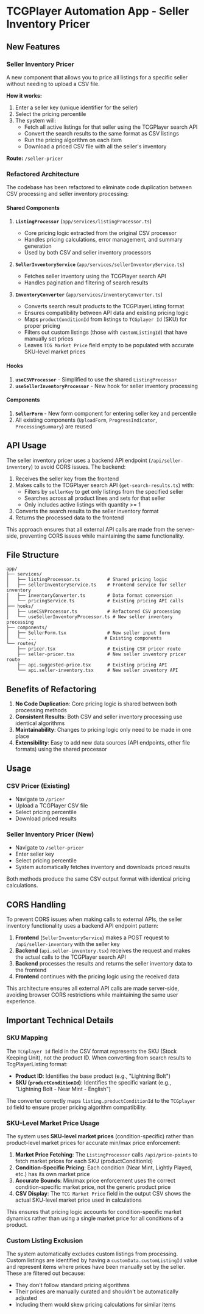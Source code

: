 # TCGPlayer Automation App - Seller Inventory Pricer

## New Features

### Seller Inventory Pricer

A new component that allows you to price all listings for a specific seller without needing to upload a CSV file.

**How it works:**

1. Enter a seller key (unique identifier for the seller)
2. Select the pricing percentile
3. The system will:
   - Fetch all active listings for that seller using the TCGPlayer search API
   - Convert the search results to the same format as CSV listings
   - Run the pricing algorithm on each item
   - Download a priced CSV file with all the seller's inventory

**Route:** `/seller-pricer`

### Refactored Architecture

The codebase has been refactored to eliminate code duplication between CSV processing and seller inventory processing:

#### Shared Components

1. **`ListingProcessor`** (`app/services/listingProcessor.ts`)

   - Core pricing logic extracted from the original CSV processor
   - Handles pricing calculations, error management, and summary generation
   - Used by both CSV and seller inventory processors

2. **`SellerInventoryService`** (`app/services/sellerInventoryService.ts`)

   - Fetches seller inventory using the TCGPlayer search API
   - Handles pagination and filtering of search results

3. **`InventoryConverter`** (`app/services/inventoryConverter.ts`)
   - Converts search result products to the TCGPlayerListing format
   - Ensures compatibility between API data and existing pricing logic
   - Maps `productConditionId` from listings to `TCGplayer Id` (SKU) for proper pricing
   - Filters out custom listings (those with `customListingId`) that have manually set prices
   - Leaves `TCG Market Price` field empty to be populated with accurate SKU-level market prices

#### Hooks

1. **`useCSVProcessor`** - Simplified to use the shared `ListingProcessor`
2. **`useSellerInventoryProcessor`** - New hook for seller inventory processing

#### Components

1. **`SellerForm`** - New form component for entering seller key and percentile
2. All existing components (`UploadForm`, `ProgressIndicator`, `ProcessingSummary`) are reused

## API Usage

The seller inventory pricer uses a backend API endpoint (`/api/seller-inventory`) to avoid CORS issues. The backend:

1. Receives the seller key from the frontend
2. Makes calls to the TCGPlayer search API (`get-search-results.ts`) with:
   - Filters by `sellerKey` to get only listings from the specified seller
   - Searches across all product lines and sets for that seller
   - Only includes active listings with quantity >= 1
3. Converts the search results to the seller inventory format
4. Returns the processed data to the frontend

This approach ensures that all external API calls are made from the server-side, preventing CORS issues while maintaining the same functionality.

## File Structure

```
app/
├── services/
│   ├── listingProcessor.ts          # Shared pricing logic
│   ├── sellerInventoryService.ts    # Frontend service for seller inventory
│   ├── inventoryConverter.ts        # Data format conversion
│   └── pricingService.ts            # Existing pricing API calls
├── hooks/
│   ├── useCSVProcessor.ts           # Refactored CSV processing
│   └── useSellerInventoryProcessor.ts # New seller inventory processing
├── components/
│   ├── SellerForm.tsx               # New seller input form
│   └── ...                         # Existing components
└── routes/
    ├── pricer.tsx                   # Existing CSV pricer route
    ├── seller-pricer.tsx            # New seller inventory pricer route
    ├── api.suggested-price.tsx      # Existing pricing API
    └── api.seller-inventory.tsx     # New seller inventory API
```

## Benefits of Refactoring

1. **No Code Duplication**: Core pricing logic is shared between both processing methods
2. **Consistent Results**: Both CSV and seller inventory processing use identical algorithms
3. **Maintainability**: Changes to pricing logic only need to be made in one place
4. **Extensibility**: Easy to add new data sources (API endpoints, other file formats) using the shared processor

## Usage

### CSV Pricer (Existing)

- Navigate to `/pricer`
- Upload a TCGPlayer CSV file
- Select pricing percentile
- Download priced results

### Seller Inventory Pricer (New)

- Navigate to `/seller-pricer`
- Enter seller key
- Select pricing percentile
- System automatically fetches inventory and downloads priced results

Both methods produce the same CSV output format with identical pricing calculations.

## CORS Handling

To prevent CORS issues when making calls to external APIs, the seller inventory functionality uses a backend API endpoint pattern:

1. **Frontend** (`SellerInventoryService`) makes a POST request to `/api/seller-inventory` with the seller key
2. **Backend** (`api.seller-inventory.tsx`) receives the request and makes the actual calls to the TCGPlayer search API
3. **Backend** processes the results and returns the seller inventory data to the frontend
4. **Frontend** continues with the pricing logic using the received data

This architecture ensures all external API calls are made server-side, avoiding browser CORS restrictions while maintaining the same user experience.

## Important Technical Details

### SKU Mapping

The `TCGplayer Id` field in the CSV format represents the SKU (Stock Keeping Unit), not the product ID. When converting from search results to TcgPlayerListing format:

- **Product ID**: Identifies the base product (e.g., "Lightning Bolt")
- **SKU (`productConditionId`)**: Identifies the specific variant (e.g., "Lightning Bolt - Near Mint - English")

The converter correctly maps `listing.productConditionId` to the `TCGplayer Id` field to ensure proper pricing algorithm compatibility.

### SKU-Level Market Price Usage

The system uses **SKU-level market prices** (condition-specific) rather than product-level market prices for accurate min/max price enforcement:

1. **Market Price Fetching**: The `ListingProcessor` calls `/api/price-points` to fetch market prices for each SKU (productConditionId)
2. **Condition-Specific Pricing**: Each condition (Near Mint, Lightly Played, etc.) has its own market price
3. **Accurate Bounds**: Min/max price enforcement uses the correct condition-specific market price, not the generic product price
4. **CSV Display**: The `TCG Market Price` field in the output CSV shows the actual SKU-level market price used in calculations

This ensures that pricing logic accounts for condition-specific market dynamics rather than using a single market price for all conditions of a product.

### Custom Listing Exclusion

The system automatically excludes custom listings from processing. Custom listings are identified by having a `customData.customListingId` value and represent items where prices have been manually set by the seller. These are filtered out because:

- They don't follow standard pricing algorithms
- Their prices are manually curated and shouldn't be automatically adjusted
- Including them would skew pricing calculations for similar items
